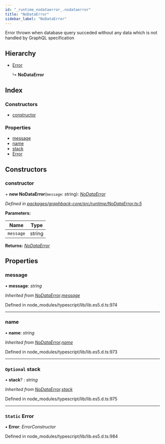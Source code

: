 ```yaml
---
id: "_runtime_nodataerror_.nodataerror"
title: "NoDataError"
sidebar_label: "NoDataError"
---
```


Error thrown when database query succeded without any data
which is not handled by GraphQL specification

## Hierarchy

* [Error](_runtime_nodataerror_.nodataerror.md#static-error)

  ↳ **NoDataError**

## Index

### Constructors

* [constructor](_runtime_nodataerror_.nodataerror.md#constructor)

### Properties

* [message](_runtime_nodataerror_.nodataerror.md#message)
* [name](_runtime_nodataerror_.nodataerror.md#name)
* [stack](_runtime_nodataerror_.nodataerror.md#optional-stack)
* [Error](_runtime_nodataerror_.nodataerror.md#static-error)

## Constructors

###  constructor

\+ **new NoDataError**(`message`: string): *[NoDataError](_runtime_nodataerror_.nodataerror.md)*

*Defined in [packages/graphback-core/src/runtime/NoDataError.ts:5](https://github.com/aerogear/graphback/blob/bc616b51/packages/graphback-core/src/runtime/NoDataError.ts#L5)*

**Parameters:**

Name | Type |
------ | ------ |
`message` | string |

**Returns:** *[NoDataError](_runtime_nodataerror_.nodataerror.md)*

## Properties

###  message

• **message**: *string*

*Inherited from [NoDataError](_runtime_nodataerror_.nodataerror.md).[message](_runtime_nodataerror_.nodataerror.md#message)*

Defined in node_modules/typescript/lib/lib.es5.d.ts:974

___

###  name

• **name**: *string*

*Inherited from [NoDataError](_runtime_nodataerror_.nodataerror.md).[name](_runtime_nodataerror_.nodataerror.md#name)*

Defined in node_modules/typescript/lib/lib.es5.d.ts:973

___

### `Optional` stack

• **stack**? : *string*

*Inherited from [NoDataError](_runtime_nodataerror_.nodataerror.md).[stack](_runtime_nodataerror_.nodataerror.md#optional-stack)*

Defined in node_modules/typescript/lib/lib.es5.d.ts:975

___

### `Static` Error

▪ **Error**: *ErrorConstructor*

Defined in node_modules/typescript/lib/lib.es5.d.ts:984
